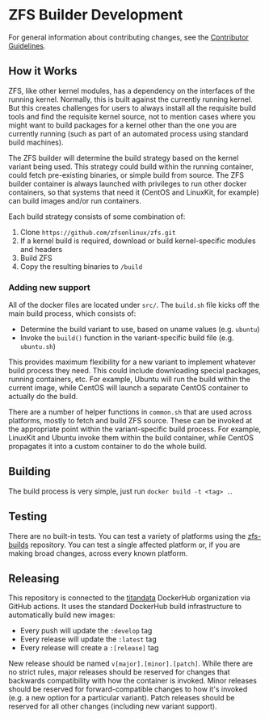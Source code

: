 # ZFS Builder Development

For general information about contributing changes, see the
[Contributor Guidelines](https://github.com/titan-data/.github/blob/master/CONTRIBUTING.md).

## How it Works

ZFS, like other kernel modules, has a dependency on the interfaces of the
running kernel. Normally, this is built against the currently running kernel.
But this creates challenges for users to always install all the requisite build
tools and find the requisite kernel source, not to mention cases where you
might want to build packages for a kernel other than the one you are currently
running (such as part of an automated process using standard build machines).

The ZFS builder will determine the build strategy based on the kernel variant
being used. This strategy could build within the running container, could
fetch pre-existing binaries, or simple build from source. The ZFS builder
container is always launched with privileges to run other docker containers,
so that systems that need it (CentOS and LinuxKit, for example) can build
images and/or run containers.

Each build strategy consists of some combination of:

 1. Clone `https://github.com/zfsonlinux/zfs.git`
 2. If a kernel build is required, download or build kernel-specific modules and
    headers
 3. Build ZFS
 4. Copy the resulting binaries to `/build`

### Adding new support

All of the docker files are located under `src/`. The `build.sh` file kicks off
the main build process, which consists of:

  * Determine the build variant to use, based on uname values (e.g. `ubuntu`)
  * Invoke the `build()` function in the variant-specific build file (e.g. `ubuntu.sh`)

This provides maximum flexibility for a new variant to implement whatever build
process they need. This could include downloading special packages, running
containers, etc. For example, Ubuntu will run the build within the current image,
while CentOS will launch a separate CentOS container to actually do the build.

There are a number of helper functions in `common.sh` that are used across
platforms, mostly to fetch and build ZFS source. These can be invoked at the
appropriate point within the variant-specific build process. For example,
LinuxKit and Ubuntu invoke them within the build container, while CentOS
propagates it into a custom container to do the whole build.

## Building

The build process is very simple, just run `docker build -t <tag> .`.

## Testing

There are no built-in tests. You can test a variety of platforms using
the [zfs-builds](https://github.com/titan-data/zfs-builds) repository. You can
test a single affected platform or, if you are making broad changes, across
every known platform.

## Releasing

 This repository is connected to the [titandata](https://hub.docker.com/u/titandata)
 DockerHub organization via GitHub actions. It uses the standard DockerHub
 build infrastructure to automatically build new images:

  * Every push will update the `:develop` tag
  * Every release will update the `:latest` tag
  * Every release will create a `:[release]` tag

New release should be named `v[major].[minor].[patch]`. While there are no
strict rules, major releases should be reserved for changes that backwards
compatibility with how the container is invoked. Minor releases should be
reserved for forward-compatible changes to how it's invoked (e.g. a new
option for a particular variant). Patch releases should be reserved for all
other changes (including new variant support).
